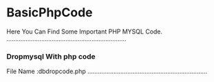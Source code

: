 # BasicPhpCode
Here You Can Find Some Important PHP MYSQL Code.
.....................................................................
### Dropmysql With php code 
File Name :dbdropcode.php
.....................................................................

